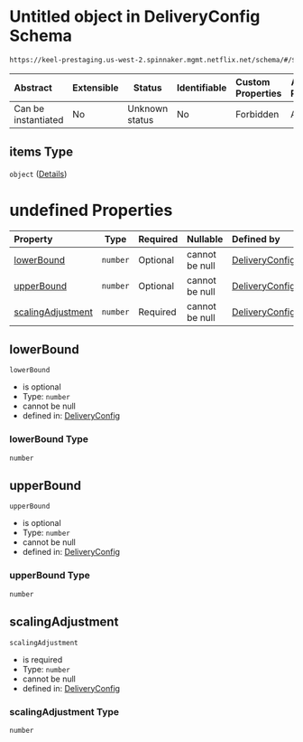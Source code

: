 # Untitled object in DeliveryConfig Schema

```txt
https://keel-prestaging.us-west-2.spinnaker.mgmt.netflix.net/schema/#/$defs/StepScalingPolicy/properties/stepAdjustments/items
```




| Abstract            | Extensible | Status         | Identifiable | Custom Properties | Additional Properties | Access Restrictions | Defined In                                                    |
| :------------------ | ---------- | -------------- | ------------ | :---------------- | --------------------- | ------------------- | ------------------------------------------------------------- |
| Can be instantiated | No         | Unknown status | No           | Forbidden         | Allowed               | none                | [keel.schema.json\*](keel.schema.json "open original schema") |

## items Type

`object` ([Details](keel-defs-stepadjustment.md))

# undefined Properties

| Property                                | Type     | Required | Nullable       | Defined by                                                                                                                                                                                                |
| :-------------------------------------- | -------- | -------- | -------------- | :-------------------------------------------------------------------------------------------------------------------------------------------------------------------------------------------------------- |
| [lowerBound](#lowerBound)               | `number` | Optional | cannot be null | [DeliveryConfig](keel-defs-stepadjustment-properties-lowerbound.md "https&#x3A;//keel-prestaging.us-west-2.spinnaker.mgmt.netflix.net/schema/#/$defs/StepAdjustment/properties/lowerBound")               |
| [upperBound](#upperBound)               | `number` | Optional | cannot be null | [DeliveryConfig](keel-defs-stepadjustment-properties-upperbound.md "https&#x3A;//keel-prestaging.us-west-2.spinnaker.mgmt.netflix.net/schema/#/$defs/StepAdjustment/properties/upperBound")               |
| [scalingAdjustment](#scalingAdjustment) | `number` | Required | cannot be null | [DeliveryConfig](keel-defs-stepadjustment-properties-scalingadjustment.md "https&#x3A;//keel-prestaging.us-west-2.spinnaker.mgmt.netflix.net/schema/#/$defs/StepAdjustment/properties/scalingAdjustment") |

## lowerBound




`lowerBound`

-   is optional
-   Type: `number`
-   cannot be null
-   defined in: [DeliveryConfig](keel-defs-stepadjustment-properties-lowerbound.md "https&#x3A;//keel-prestaging.us-west-2.spinnaker.mgmt.netflix.net/schema/#/$defs/StepAdjustment/properties/lowerBound")

### lowerBound Type

`number`

## upperBound




`upperBound`

-   is optional
-   Type: `number`
-   cannot be null
-   defined in: [DeliveryConfig](keel-defs-stepadjustment-properties-upperbound.md "https&#x3A;//keel-prestaging.us-west-2.spinnaker.mgmt.netflix.net/schema/#/$defs/StepAdjustment/properties/upperBound")

### upperBound Type

`number`

## scalingAdjustment




`scalingAdjustment`

-   is required
-   Type: `number`
-   cannot be null
-   defined in: [DeliveryConfig](keel-defs-stepadjustment-properties-scalingadjustment.md "https&#x3A;//keel-prestaging.us-west-2.spinnaker.mgmt.netflix.net/schema/#/$defs/StepAdjustment/properties/scalingAdjustment")

### scalingAdjustment Type

`number`
